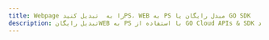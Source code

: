 ---title: Webpage را به  تبدیل کنیدPS، WEB به PS مبدل رایگان یا GO SDKdescription: تبدیل رایگانWEB به PS با استفاده از GO Cloud APIs & SDK همچنین اسناد PDF را در Cloud ایجاد، ویرایش و رندر کنید.---